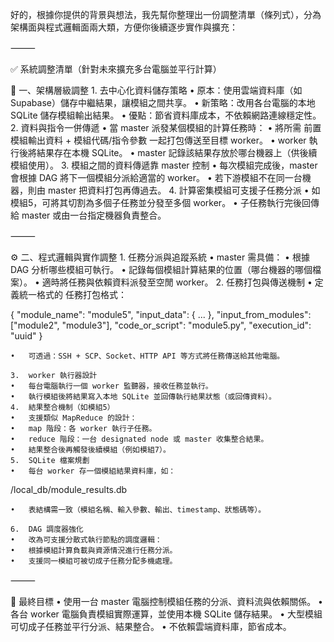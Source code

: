 好的，根據你提供的背景與想法，我先幫你整理出一份調整清單（條列式），分為架構面與程式邏輯面兩大類，方便你後續逐步實作與擴充：

⸻

✅ 系統調整清單（針對未來擴充多台電腦並平行計算）

🧩 一、架構層級調整
	1.	去中心化資料儲存策略
	•	原本：使用雲端資料庫（如 Supabase）儲存中繼結果，讓模組之間共享。
	•	新策略：改用各台電腦的本地 SQLite 儲存模組輸出結果。
	•	優點：節省資料庫成本，不依賴網路連線穩定性。
	2.	資料與指令一併傳遞
	•	當 master 派發某個模組的計算任務時：
	•	將所需 前置模組輸出資料 + 模組代碼/指令參數 一起打包傳送至目標 worker。
	•	worker 執行後將結果存在本機 SQLite。
	•	master 記錄該結果存放於哪台機器上（供後續模組使用）。
	3.	模組之間的資料傳遞靠 master 控制
	•	每次模組完成後，master 會根據 DAG 將下一個模組分派給適當的 worker。
	•	若下游模組不在同一台機器，則由 master 把資料打包再傳過去。
	4.	計算密集模組可支援子任務分派
	•	如模組5，可將其切割為多個子任務並分發至多個 worker。
	•	子任務執行完後回傳給 master 或由一台指定機器負責整合。

⸻

⚙️ 二、程式邏輯與實作調整
	1.	任務分派與追蹤系統
	•	master 需具備：
	•	根據 DAG 分析哪些模組可執行。
	•	記錄每個模組計算結果的位置（哪台機器的哪個檔案）。
	•	適時將任務與依賴資料派發至空閒 worker。
	2.	任務打包與傳送機制
	•	定義統一格式的 任務打包格式：

{
  "module_name": "module5",
  "input_data": { ... },
  "input_from_modules": ["module2", "module3"],
  "code_or_script": "module5.py",
  "execution_id": "uuid"
}


	•	可透過：SSH + SCP、Socket、HTTP API 等方式將任務傳送給其他電腦。

	3.	worker 執行器設計
	•	每台電腦執行一個 worker 監聽器，接收任務並執行。
	•	執行模組後將結果寫入本地 SQLite 並回傳執行結果狀態（或回傳資料）。
	4.	結果整合機制（如模組5）
	•	支援類似 MapReduce 的設計：
	•	map 階段：各 worker 執行子任務。
	•	reduce 階段：一台 designated node 或 master 收集整合結果。
	•	結果整合後再觸發後續模組（例如模組7）。
	5.	SQLite 檔案規劃
	•	每台 worker 存一個模組結果資料庫，如：

/local_db/module_results.db


	•	表結構需一致（模組名稱、輸入參數、輸出、timestamp、狀態碼等）。

	6.	DAG 調度器強化
	•	改為可支援分散式執行節點的調度邏輯：
	•	根據模組計算負載與資源情況進行任務分派。
	•	支援同一模組可被切成子任務分配多機處理。

⸻

🔄 最終目標
	•	使用一台 master 電腦控制模組任務的分派、資料流與依賴關係。
	•	各台 worker 電腦負責模組實際運算，並使用本機 SQLite 儲存結果。
	•	大型模組可切成子任務並平行分派、結果整合。
	•	不依賴雲端資料庫，節省成本。